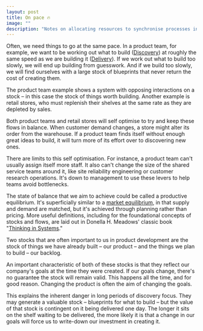 ```yaml
---
layout: post
title: On pace 🔥
image: ""
description: "Notes on allocating resources to synchronise processes in companies."
---
```


Often, we need things to go at the same pace. In a product team, for example, we want to be working out what to build ([Discovery](https://svpg.com/product-discovery/)) at roughly the same speed as we are building it ([Delivery](https://martinfowler.com/bliki/ContinuousDelivery.html)). If we work out what to build too slowly, we will end up building from guesswork. And if we build too slowly, we will find ourselves with a large stock of blueprints that never return the cost of creating them.

The product team example shows a system with opposing interactions on a stock – in this case the stock of things worth building. Another example is retail stores, who must replenish their shelves at the same rate as they are depleted by sales.

Both product teams and retail stores will self optimise to try and keep these flows in balance. When customer demand changes, a store might alter its order from the warehouse. If a product team finds itself without enough great ideas to build, it will turn more of its effort over to discovering new ones.

There are limits to this self optimisation. For instance, a product team can't usually assign itself more staff. It also can't change the size of the shared service teams around it, like site reliability engineering or customer research operations. It's down to management to use these levers to help teams avoid bottlenecks.

The state of balance that we aim to achieve could be called a productive equilibrium. It's superficially similar to a [market equilibrium](https://www.investopedia.com/terms/e/equilibrium.asp), in that supply and demand are matched, but it's achieved through planning rather than pricing. More useful definitions, including for the foundational concepts of stocks and flows, are laid out in Donella H. Meadows' classic book "[Thinking in Systems](https://www.amazon.com/s?k=thinking+in+systems)."

Two stocks that are often important to us in product development are the stock of things we have already built – our product – and the things we plan to build – our backlog.

An important characteristic of both of these stocks is that they reflect our company's goals at the time they were created. If our goals change, there's no guarantee the stock will remain valid. This happens all the time, and for good reason. Changing the product is often the aim of changing the goals.

This explains the inherent danger in long periods of discovery focus. They may generate a valuable stock – blueprints for what to build – but the value of that stock is contingent on it being delivered one day. The longer it sits on the shelf waiting to be delivered, the more likely it is that a change in our goals will force us to write-down our investment in creating it.